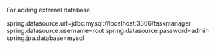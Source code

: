 For adding external database

spring.datasource.url=jdbc:mysql://localhost:3306/taskmanager
spring.datasource.username=root
spring.datasource.password=admin
spring.jpa.database=mysql